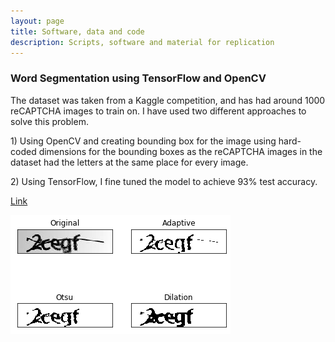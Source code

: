 ```yaml
---
layout: page
title: Software, data and code
description: Scripts, software and material for replication
---
```


<section>
  
<h3>Word Segmentation using TensorFlow and OpenCV</h3>

<div class="box alt">
	<div class="row uniform 100%">
	<div class="8u">
	<p align="justify">
<p class = "icon fa-circle"> The dataset was taken from a Kaggle competition, and has had around 1000 reCAPTCHA images to train on. I have used two different approaches to solve this problem.</p>
<p class = "icon fa-circle"> 1) Using OpenCV and creating bounding box for the image using hard-coded dimensions for the bounding boxes as the reCAPTCHA images in the dataset had the letters at the same place for every image.</p>
		
<p class = "icon fa-circle">2) Using TensorFlow, I fine tuned the model to achieve 93% test accuracy.</p>
		</p>
<p class="icon fa-star"> <a href="https://github.com/yashkarbhari/Word-Segmentation-using-OpenCV">Link</a></p>
	</div>
<div class="4u">
	<span class="image fit"><img src="assets/images/captcha.png" alt="" /></span>
	</div>
	</div>
	</div>
</section>
